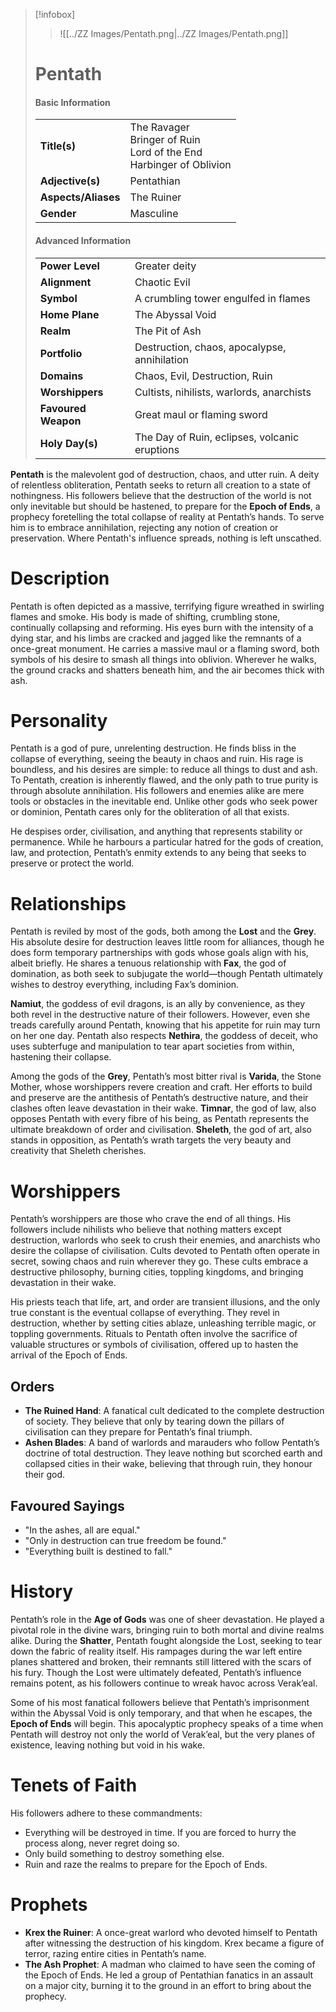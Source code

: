 > [!infobox]  
> > ![[../ZZ Images/Pentath.png|../ZZ Images/Pentath.png]]  
> # Pentath  
> #### Basic Information  
> |  |  |  
> |---|---|  
> | **Title(s)** | The Ravager<br>Bringer of Ruin<br>Lord of the End<br>Harbinger of Oblivion |  
> | **Adjective(s)** | Pentathian |  
> | **Aspects/Aliases** | The Ruiner |  
> | **Gender** | Masculine |  
>  
> #### Advanced Information  
> |  |  |  
> | --- | --- |  
> | **Power Level** | Greater deity |  
> | **Alignment** | Chaotic Evil |  
> | **Symbol** | A crumbling tower engulfed in flames |  
> | **Home Plane** | The Abyssal Void |  
> | **Realm** | The Pit of Ash |  
> | **Portfolio** | Destruction, chaos, apocalypse, annihilation |  
> | **Domains** | Chaos, Evil, Destruction, Ruin |  
> | **Worshippers** | Cultists, nihilists, warlords, anarchists |  
> | **Favoured Weapon** | Great maul or flaming sword |  
> | **Holy Day(s)** | The Day of Ruin, eclipses, volcanic eruptions |  

**Pentath** is the malevolent god of destruction, chaos, and utter ruin. A deity of relentless obliteration, Pentath seeks to return all creation to a state of nothingness. His followers believe that the destruction of the world is not only inevitable but should be hastened, to prepare for the **Epoch of Ends**, a prophecy foretelling the total collapse of reality at Pentath’s hands. To serve him is to embrace annihilation, rejecting any notion of creation or preservation. Where Pentath's influence spreads, nothing is left unscathed.

# Description  
Pentath is often depicted as a massive, terrifying figure wreathed in swirling flames and smoke. His body is made of shifting, crumbling stone, continually collapsing and reforming. His eyes burn with the intensity of a dying star, and his limbs are cracked and jagged like the remnants of a once-great monument. He carries a massive maul or a flaming sword, both symbols of his desire to smash all things into oblivion. Wherever he walks, the ground cracks and shatters beneath him, and the air becomes thick with ash.

# Personality  
Pentath is a god of pure, unrelenting destruction. He finds bliss in the collapse of everything, seeing the beauty in chaos and ruin. His rage is boundless, and his desires are simple: to reduce all things to dust and ash. To Pentath, creation is inherently flawed, and the only path to true purity is through absolute annihilation. His followers and enemies alike are mere tools or obstacles in the inevitable end. Unlike other gods who seek power or dominion, Pentath cares only for the obliteration of all that exists.

He despises order, civilisation, and anything that represents stability or permanence. While he harbours a particular hatred for the gods of creation, law, and protection, Pentath’s enmity extends to any being that seeks to preserve or protect the world.

# Relationships  
Pentath is reviled by most of the gods, both among the **Lost** and the **Grey**. His absolute desire for destruction leaves little room for alliances, though he does form temporary partnerships with gods whose goals align with his, albeit briefly. He shares a tenuous relationship with **Fax**, the god of domination, as both seek to subjugate the world—though Pentath ultimately wishes to destroy everything, including Fax’s dominion.

**Namiut**, the goddess of evil dragons, is an ally by convenience, as they both revel in the destructive nature of their followers. However, even she treads carefully around Pentath, knowing that his appetite for ruin may turn on her one day. Pentath also respects **Nethira**, the goddess of deceit, who uses subterfuge and manipulation to tear apart societies from within, hastening their collapse.

Among the gods of the **Grey**, Pentath’s most bitter rival is **Varida**, the Stone Mother, whose worshippers revere creation and craft. Her efforts to build and preserve are the antithesis of Pentath’s destructive nature, and their clashes often leave devastation in their wake. **Timnar**, the god of law, also opposes Pentath with every fibre of his being, as Pentath represents the ultimate breakdown of order and civilisation. **Sheleth**, the god of art, also stands in opposition, as Pentath’s wrath targets the very beauty and creativity that Sheleth cherishes.

# Worshippers  
Pentath’s worshippers are those who crave the end of all things. His followers include nihilists who believe that nothing matters except destruction, warlords who seek to crush their enemies, and anarchists who desire the collapse of civilisation. Cults devoted to Pentath often operate in secret, sowing chaos and ruin wherever they go. These cults embrace a destructive philosophy, burning cities, toppling kingdoms, and bringing devastation in their wake. 

His priests teach that life, art, and order are transient illusions, and the only true constant is the eventual collapse of everything. They revel in destruction, whether by setting cities ablaze, unleashing terrible magic, or toppling governments. Rituals to Pentath often involve the sacrifice of valuable structures or symbols of civilisation, offered up to hasten the arrival of the Epoch of Ends.

## Orders  
- **The Ruined Hand**: A fanatical cult dedicated to the complete destruction of society. They believe that only by tearing down the pillars of civilisation can they prepare for Pentath’s final triumph.
- **Ashen Blades**: A band of warlords and marauders who follow Pentath’s doctrine of total destruction. They leave nothing but scorched earth and collapsed cities in their wake, believing that through ruin, they honour their god.

## Favoured Sayings  
- "In the ashes, all are equal."  
- "Only in destruction can true freedom be found."  
- "Everything built is destined to fall."

# History  
Pentath’s role in the **Age of Gods** was one of sheer devastation. He played a pivotal role in the divine wars, bringing ruin to both mortal and divine realms alike. During the **Shatter**, Pentath fought alongside the Lost, seeking to tear down the fabric of reality itself. His rampages during the war left entire planes shattered and broken, their remnants still littered with the scars of his fury. Though the Lost were ultimately defeated, Pentath’s influence remains potent, as his followers continue to wreak havoc across Verak’eal.

Some of his most fanatical followers believe that Pentath’s imprisonment within the Abyssal Void is only temporary, and that when he escapes, the **Epoch of Ends** will begin. This apocalyptic prophecy speaks of a time when Pentath will destroy not only the world of Verak’eal, but the very planes of existence, leaving nothing but void in his wake.

# Tenets of Faith  
His followers adhere to these commandments:  
- Everything will be destroyed in time. If you are forced to hurry the process along, never regret doing so.  
- Only build something to destroy something else.  
- Ruin and raze the realms to prepare for the Epoch of Ends.

# Prophets  
- **Krex the Ruiner**: A once-great warlord who devoted himself to Pentath after witnessing the destruction of his kingdom. Krex became a figure of terror, razing entire cities in Pentath’s name.  
- **The Ash Prophet**: A madman who claimed to have seen the coming of the Epoch of Ends. He led a group of Pentathian fanatics in an assault on a major city, burning it to the ground in an effort to bring about the prophecy.